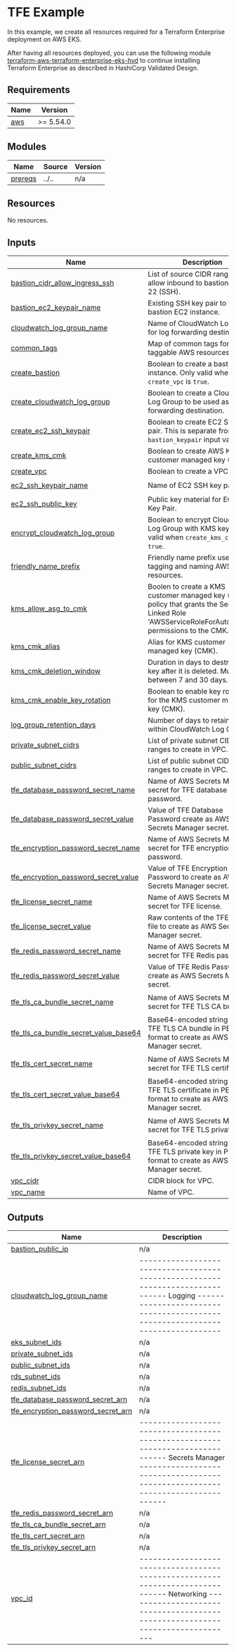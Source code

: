 # TFE Example

In this example, we create all resources required for a Terraform Enterprise deployment on AWS EKS.

After having all resources deployed, you can use the following module [terraform-aws-terraform-enterprise-eks-hvd](https://github.com/hashicorp/terraform-aws-terraform-enterprise-eks-hvd) to continue installing Terraform Enterprise as described in HashiCorp Validated Design.

<!-- BEGIN_TF_DOCS -->
## Requirements

| Name | Version |
|------|---------|
| <a name="requirement_aws"></a> [aws](#requirement\_aws) | >= 5.54.0 |

## Modules

| Name | Source | Version |
|------|--------|---------|
| <a name="module_prereqs"></a> [prereqs](#module\_prereqs) | ../.. | n/a |

## Resources

No resources.

## Inputs

| Name | Description | Type | Default | Required |
|------|-------------|------|---------|:--------:|
| <a name="input_bastion_cidr_allow_ingress_ssh"></a> [bastion\_cidr\_allow\_ingress\_ssh](#input\_bastion\_cidr\_allow\_ingress\_ssh) | List of source CIDR ranges to allow inbound to bastion on port 22 (SSH). | `list(string)` | `[]` | no |
| <a name="input_bastion_ec2_keypair_name"></a> [bastion\_ec2\_keypair\_name](#input\_bastion\_ec2\_keypair\_name) | Existing SSH key pair to use for bastion EC2 instance. | `string` | `null` | no |
| <a name="input_cloudwatch_log_group_name"></a> [cloudwatch\_log\_group\_name](#input\_cloudwatch\_log\_group\_name) | Name of CloudWatch Log Group for log forwarding destination. | `string` | `"log-group"` | no |
| <a name="input_common_tags"></a> [common\_tags](#input\_common\_tags) | Map of common tags for all taggable AWS resources. | `map(string)` | `{}` | no |
| <a name="input_create_bastion"></a> [create\_bastion](#input\_create\_bastion) | Boolean to create a bastion EC2 instance. Only valid when `create_vpc` is `true`. | `bool` | `false` | no |
| <a name="input_create_cloudwatch_log_group"></a> [create\_cloudwatch\_log\_group](#input\_create\_cloudwatch\_log\_group) | Boolean to create a Cloud Watch Log Group to be used as a log forwarding destination. | `bool` | `false` | no |
| <a name="input_create_ec2_ssh_keypair"></a> [create\_ec2\_ssh\_keypair](#input\_create\_ec2\_ssh\_keypair) | Boolean to create EC2 SSH key pair. This is separate from the `bastion_keypair` input variable. | `bool` | `false` | no |
| <a name="input_create_kms_cmk"></a> [create\_kms\_cmk](#input\_create\_kms\_cmk) | Boolean to create AWS KMS customer managed key (CMK). | `bool` | `false` | no |
| <a name="input_create_vpc"></a> [create\_vpc](#input\_create\_vpc) | Boolean to create a VPC. | `bool` | `false` | no |
| <a name="input_ec2_ssh_keypair_name"></a> [ec2\_ssh\_keypair\_name](#input\_ec2\_ssh\_keypair\_name) | Name of EC2 SSH key pair. | `string` | `"ec2-keypair"` | no |
| <a name="input_ec2_ssh_public_key"></a> [ec2\_ssh\_public\_key](#input\_ec2\_ssh\_public\_key) | Public key material for EC2 SSH Key Pair. | `string` | `null` | no |
| <a name="input_encrypt_cloudwatch_log_group"></a> [encrypt\_cloudwatch\_log\_group](#input\_encrypt\_cloudwatch\_log\_group) | Boolean to encrypt CloudWatch Log Group with KMS key. Only valid when `create_kms_cmk` is `true`. | `bool` | `false` | no |
| <a name="input_friendly_name_prefix"></a> [friendly\_name\_prefix](#input\_friendly\_name\_prefix) | Friendly name prefix used for tagging and naming AWS resources. | `string` | n/a | yes |
| <a name="input_kms_allow_asg_to_cmk"></a> [kms\_allow\_asg\_to\_cmk](#input\_kms\_allow\_asg\_to\_cmk) | Boolen to create a KMS customer managed key (CMK) policy that grants the Service Linked Role 'AWSServiceRoleForAutoScaling' permissions to the CMK. | `bool` | `true` | no |
| <a name="input_kms_cmk_alias"></a> [kms\_cmk\_alias](#input\_kms\_cmk\_alias) | Alias for KMS customer managed key (CMK). | `string` | `null` | no |
| <a name="input_kms_cmk_deletion_window"></a> [kms\_cmk\_deletion\_window](#input\_kms\_cmk\_deletion\_window) | Duration in days to destroy the key after it is deleted. Must be between 7 and 30 days. | `number` | `7` | no |
| <a name="input_kms_cmk_enable_key_rotation"></a> [kms\_cmk\_enable\_key\_rotation](#input\_kms\_cmk\_enable\_key\_rotation) | Boolean to enable key rotation for the KMS customer managed key (CMK). | `bool` | `false` | no |
| <a name="input_log_group_retention_days"></a> [log\_group\_retention\_days](#input\_log\_group\_retention\_days) | Number of days to retain logs within CloudWatch Log Group. | `number` | `365` | no |
| <a name="input_private_subnet_cidrs"></a> [private\_subnet\_cidrs](#input\_private\_subnet\_cidrs) | List of private subnet CIDR ranges to create in VPC. | `list(string)` | `[]` | no |
| <a name="input_public_subnet_cidrs"></a> [public\_subnet\_cidrs](#input\_public\_subnet\_cidrs) | List of public subnet CIDR ranges to create in VPC. | `list(string)` | `[]` | no |
| <a name="input_tfe_database_password_secret_name"></a> [tfe\_database\_password\_secret\_name](#input\_tfe\_database\_password\_secret\_name) | Name of AWS Secrets Manager secret for TFE database password. | `string` | `"tfe-database-password"` | no |
| <a name="input_tfe_database_password_secret_value"></a> [tfe\_database\_password\_secret\_value](#input\_tfe\_database\_password\_secret\_value) | Value of TFE Database Password create as AWS Secrets Manager secret. | `string` | `null` | no |
| <a name="input_tfe_encryption_password_secret_name"></a> [tfe\_encryption\_password\_secret\_name](#input\_tfe\_encryption\_password\_secret\_name) | Name of AWS Secrets Manager secret for TFE encryption password. | `string` | `"tfe-encryption-password"` | no |
| <a name="input_tfe_encryption_password_secret_value"></a> [tfe\_encryption\_password\_secret\_value](#input\_tfe\_encryption\_password\_secret\_value) | Value of TFE Encryption Password to create as AWS Secrets Manager secret. | `string` | `null` | no |
| <a name="input_tfe_license_secret_name"></a> [tfe\_license\_secret\_name](#input\_tfe\_license\_secret\_name) | Name of AWS Secrets Manager secret for TFE license. | `string` | `"tfe-license"` | no |
| <a name="input_tfe_license_secret_value"></a> [tfe\_license\_secret\_value](#input\_tfe\_license\_secret\_value) | Raw contents of the TFE license file to create as AWS Secrets Manager secret. | `string` | `null` | no |
| <a name="input_tfe_redis_password_secret_name"></a> [tfe\_redis\_password\_secret\_name](#input\_tfe\_redis\_password\_secret\_name) | Name of AWS Secrets Manager secret for TFE Redis password. | `string` | `"tfe-redis-password"` | no |
| <a name="input_tfe_redis_password_secret_value"></a> [tfe\_redis\_password\_secret\_value](#input\_tfe\_redis\_password\_secret\_value) | Value of TFE Redis Password create as AWS Secrets Manager secret. | `string` | `null` | no |
| <a name="input_tfe_tls_ca_bundle_secret_name"></a> [tfe\_tls\_ca\_bundle\_secret\_name](#input\_tfe\_tls\_ca\_bundle\_secret\_name) | Name of AWS Secrets Manager secret for TFE TLS CA bundle. | `string` | `"tfe-tls-ca-bundle-base64"` | no |
| <a name="input_tfe_tls_ca_bundle_secret_value_base64"></a> [tfe\_tls\_ca\_bundle\_secret\_value\_base64](#input\_tfe\_tls\_ca\_bundle\_secret\_value\_base64) | Base64-encoded string value of TFE TLS CA bundle in PEM format to create as AWS Secrets Manager secret. | `string` | `null` | no |
| <a name="input_tfe_tls_cert_secret_name"></a> [tfe\_tls\_cert\_secret\_name](#input\_tfe\_tls\_cert\_secret\_name) | Name of AWS Secrets Manager secret for TFE TLS certificate. | `string` | `"tfe-tls-cert-base64"` | no |
| <a name="input_tfe_tls_cert_secret_value_base64"></a> [tfe\_tls\_cert\_secret\_value\_base64](#input\_tfe\_tls\_cert\_secret\_value\_base64) | Base64-encoded string value of TFE TLS certificate in PEM format to create as AWS Secrets Manager secret. | `string` | `null` | no |
| <a name="input_tfe_tls_privkey_secret_name"></a> [tfe\_tls\_privkey\_secret\_name](#input\_tfe\_tls\_privkey\_secret\_name) | Name of AWS Secrets Manager secret for TFE TLS private key. | `string` | `"tfe-tls-privkey-base64"` | no |
| <a name="input_tfe_tls_privkey_secret_value_base64"></a> [tfe\_tls\_privkey\_secret\_value\_base64](#input\_tfe\_tls\_privkey\_secret\_value\_base64) | Base64-encoded string value of TFE TLS private key in PEM format to create as AWS Secrets Manager secret. | `string` | `null` | no |
| <a name="input_vpc_cidr"></a> [vpc\_cidr](#input\_vpc\_cidr) | CIDR block for VPC. | `string` | `null` | no |
| <a name="input_vpc_name"></a> [vpc\_name](#input\_vpc\_name) | Name of VPC. | `string` | `"vpc"` | no |

## Outputs

| Name | Description |
|------|-------------|
| <a name="output_bastion_public_ip"></a> [bastion\_public\_ip](#output\_bastion\_public\_ip) | n/a |
| <a name="output_cloudwatch_log_group_name"></a> [cloudwatch\_log\_group\_name](#output\_cloudwatch\_log\_group\_name) | ------------------------------------------------------------------------------ Logging ------------------------------------------------------------------------------ |
| <a name="output_eks_subnet_ids"></a> [eks\_subnet\_ids](#output\_eks\_subnet\_ids) | n/a |
| <a name="output_private_subnet_ids"></a> [private\_subnet\_ids](#output\_private\_subnet\_ids) | n/a |
| <a name="output_public_subnet_ids"></a> [public\_subnet\_ids](#output\_public\_subnet\_ids) | n/a |
| <a name="output_rds_subnet_ids"></a> [rds\_subnet\_ids](#output\_rds\_subnet\_ids) | n/a |
| <a name="output_redis_subnet_ids"></a> [redis\_subnet\_ids](#output\_redis\_subnet\_ids) | n/a |
| <a name="output_tfe_database_password_secret_arn"></a> [tfe\_database\_password\_secret\_arn](#output\_tfe\_database\_password\_secret\_arn) | n/a |
| <a name="output_tfe_encryption_password_secret_arn"></a> [tfe\_encryption\_password\_secret\_arn](#output\_tfe\_encryption\_password\_secret\_arn) | n/a |
| <a name="output_tfe_license_secret_arn"></a> [tfe\_license\_secret\_arn](#output\_tfe\_license\_secret\_arn) | ------------------------------------------------------------------------------ Secrets Manager ------------------------------------------------------------------------------ |
| <a name="output_tfe_redis_password_secret_arn"></a> [tfe\_redis\_password\_secret\_arn](#output\_tfe\_redis\_password\_secret\_arn) | n/a |
| <a name="output_tfe_tls_ca_bundle_secret_arn"></a> [tfe\_tls\_ca\_bundle\_secret\_arn](#output\_tfe\_tls\_ca\_bundle\_secret\_arn) | n/a |
| <a name="output_tfe_tls_cert_secret_arn"></a> [tfe\_tls\_cert\_secret\_arn](#output\_tfe\_tls\_cert\_secret\_arn) | n/a |
| <a name="output_tfe_tls_privkey_secret_arn"></a> [tfe\_tls\_privkey\_secret\_arn](#output\_tfe\_tls\_privkey\_secret\_arn) | n/a |
| <a name="output_vpc_id"></a> [vpc\_id](#output\_vpc\_id) | ------------------------------------------------------------------------------ Networking ------------------------------------------------------------------------------ |
<!-- END_TF_DOCS -->
